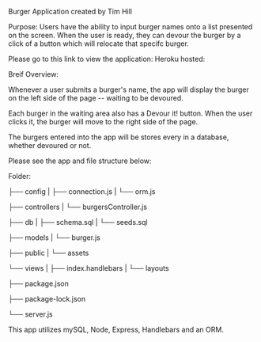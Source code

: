 Burger Application created by Tim Hill

Purpose:
Users have the ability to input burger names onto a list presented on the screen. When the user is ready, they can devour the burger by a click of a button which will relocate that specifc burger.

Please go to this link to view the application: Heroku hosted: 

Breif Overview:

  Whenever a user submits a burger's name, the app will display the burger on the left side of the page -- waiting to be   devoured.

   Each burger in the waiting area also has a Devour it! button. When the user clicks it, the burger will move to the right side of the page.

  The burgers entered into the app will be stores every in a database, whether devoured or not.

Please see the app and file structure below:

Folder:

├── config
|  ├── connection.js
|  └── orm.js

├── controllers
|  └── burgersController.js

├── db
|  ├── schema.sql
|  └── seeds.sql

├── models
|  └── burger.js

├── public
|  └── assets

└── views
|   ├── index.handlebars
|   └── layouts

├── package.json

├── package-lock.json

└── server.js

This app utilizes mySQL, Node, Express, Handlebars and an ORM. 



